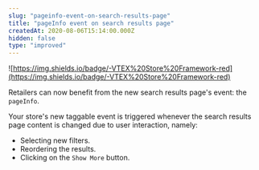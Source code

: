 ```yaml
---
slug: "pageinfo-event-on-search-results-page"
title: "pageInfo event on search results page"
createdAt: 2020-08-06T15:14:00.000Z
hidden: false
type: "improved"
---
```


![https://img.shields.io/badge/-VTEX%20Store%20Framework-red](https://img.shields.io/badge/-VTEX%20Store%20Framework-red)

Retailers can now benefit from the new search results page's event: the `pageInfo`.

Your store's new taggable event is triggered whenever the search results page content is changed due to user interaction, namely:

- Selecting new filters.
- Reordering the results.
- Clicking on the `Show More` button.
